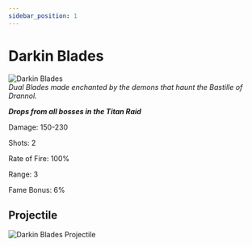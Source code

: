 ```yaml
---
sidebar_position: 1
---
```

# Darkin Blades

![Darkin Blades](https://vwiki.valorserver.com/api/item/picture/Darkin%20Blades)  
<i>Dual Blades made enchanted by the demons that haunt the Bastille of Drannol.</i>

***Drops from all bosses in the Titan Raid***

Damage: 150-230

Shots: 2

Rate of Fire: 100%

Range: 3

Fame Bonus: 6%

## Projectile

![Darkin Blades Projectile](https://cdn.discordapp.com/attachments/953134990428868629/969068839507730473/darkinblades.gif)
